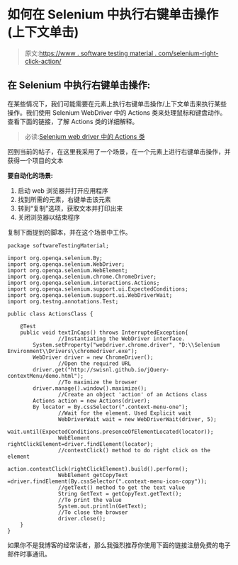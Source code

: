 # 如何在 Selenium 中执行右键单击操作(上下文单击)

> 原文:[https://www . software testing material . com/selenium-right-click-action/](https://www.softwaretestingmaterial.com/selenium-right-click-action/)

## 在 Selenium 中执行右键单击操作:

在某些情况下，我们可能需要在元素上执行右键单击操作/上下文单击来执行某些操作。我们使用 Selenium WebDriver 中的 Actions 类来处理鼠标和键盘动作。查看下面的链接，了解 Actions 类的详细解释。

> 必读:[Selenium web driver 中的 Actions 类](https://www.softwaretestingmaterial.com/keyboard-mouse-events-using-selenium-actions-class/)

回到当前的帖子，在这里我采用了一个场景，在一个元素上进行右键单击操作，并获得一个项目的文本

**要自动化的场景:**

1.  启动 web 浏览器并打开应用程序
2.  找到所需的元素，右键单击该元素
3.  转到“复制”选项，获取文本并打印出来
4.  关闭浏览器以结束程序

复制下面提到的脚本，并在这个场景中工作。

```
package softwareTestingMaterial;

import org.openqa.selenium.By;
import org.openqa.selenium.WebDriver;
import org.openqa.selenium.WebElement;
import org.openqa.selenium.chrome.ChromeDriver;
import org.openqa.selenium.interactions.Actions;
import org.openqa.selenium.support.ui.ExpectedConditions;
import org.openqa.selenium.support.ui.WebDriverWait;
import org.testng.annotations.Test;

public class ActionsClass {

	@Test
	public void textInCaps() throws InterruptedException{
                //Instantiating the WebDriver interface.
		System.setProperty("webdriver.chrome.driver", "D:\\Selenium Environment\\Drivers\\chromedriver.exe");
		WebDriver driver = new ChromeDriver();
                //Open the required URL
		driver.get("http://swisnl.github.io/jQuery-contextMenu/demo.html");
                //To maximize the browser
		driver.manage().window().maximize();
                //Create an object 'action' of an Actions class
		Actions action = new Actions(driver);
		By locator = By.cssSelector(".context-menu-one");
                //Wait for the element. Used Explicit wait
                WebDriverWait wait = new WebDriverWait(driver, 5);
                wait.until(ExpectedConditions.presenceOfElementLocated(locator)); 
                WebElement rightClickElement=driver.findElement(locator);
                //contextClick() method to do right click on the element
                action.contextClick(rightClickElement).build().perform();
                WebElement getCopyText =driver.findElement(By.cssSelector(".context-menu-icon-copy"));
                //getText() method to get the text value
                String GetText = getCopyText.getText();
                //To print the value
                System.out.println(GetText);
                //To close the browser
                driver.close();
	}
}
```

如果你不是我博客的经常读者，那么我强烈推荐你使用下面的链接注册免费的电子邮件时事通讯。